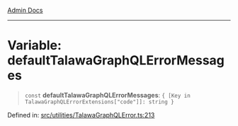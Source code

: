 [Admin Docs](/)

***

# Variable: defaultTalawaGraphQLErrorMessages

> `const` **defaultTalawaGraphQLErrorMessages**: `{ [Key in TalawaGraphQLErrorExtensions["code"]]: string }`

Defined in: [src/utilities/TalawaGraphQLError.ts:213](https://github.com/Suyash878/talawa-api/blob/dcefc5853f313fc5e9e097849457ef0d144bcf61/src/utilities/TalawaGraphQLError.ts#L213)
